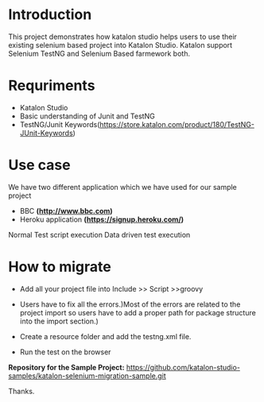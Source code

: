 

# Introduction

This project demonstrates how katalon studio helps users to use their existing selenium based project into Katalon Studio. Katalon support Selenium TestNG and Selenium Based farmework both.

# Requriments

* Katalon Studio
* Basic understanding of Junit and TestNG
* TestNG/Junit Keywords(https://store.katalon.com/product/180/TestNG-JUnit-Keywords)


# Use case

We have two different application which we have used for our sample project
* BBC **(http://www.bbc.com)**
* Heroku application **(https://signup.heroku.com/)**		

Normal Test script execution
Data driven test execution

# How to migrate
* Add all your project file into Include >> Script >>groovy

* Users have to fix all the errors.)Most of the errors are related to the project import so users have to add a proper path for package structure into the import section.)

* Create a resource folder and add the testng.xml file.

* Run the test on the browser


**Repository for the Sample Project:**
https://github.com/katalon-studio-samples/katalon-selenium-migration-sample.git

Thanks.
